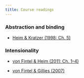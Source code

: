 ```yaml
---
title: Course readings
---
```


### Abstraction and binding

-   [Heim & Kratzer (1998: Ch. 5)](/files/heim-kratzer.pdf)

### Intensionality

-   [von Fintel & Heim (2011: Ch. 1–4)](/files/fintel-heim-intensional.pdf)

-   [von Fintel & Gillies
    (2007)](/files/fintel-gillies-opinionated-guide-epistemic-modality.pdf)
